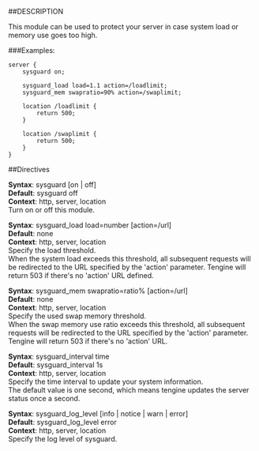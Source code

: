 ##DESCRIPTION

This module can be used to protect your server in case system load or memory use goes too high.

###Examples:

    server {
        sysguard on;

        sysguard_load load=1.1 action=/loadlimit;
        sysguard_mem swapratio=90% action=/swaplimit;

        location /loadlimit {
            return 500;
        }

        location /swaplimit {
            return 500;
        }
    }

##Directives

**Syntax**: sysguard [on | off]  
**Default**: sysguard off  
**Context**: http, server, location  
Turn on or off this module.

**Syntax**: sysguard_load load=number [action=/url]  
**Default**: none  
**Context**: http, server, location  
Specify the load threshold.  
When the system load exceeds this threshold, all subsequent requests will be redirected to the URL specified by the 'action' parameter. Tengine will return 503 if there's no 'action' URL defined.

**Syntax**: sysguard_mem swapratio=ratio% [action=/url]  
**Default**: none  
**Context**: http, server, location  
Specify the used swap memory threshold.  
When the swap memory use ratio exceeds this threshold, all subsequent requests will be redirected to the URL specified by the 'action' parameter. Tengine will return 503 if there's no 'action' URL.

**Syntax**: sysguard_interval time  
**Default**: sysguard_interval 1s  
**Context**: http, server, location  
Specify the time interval to update your system information.  
The default value is one second, which means tengine updates the server status once a second.

**Syntax**: sysguard_log_level [info | notice | warn | error]  
**Default**: sysguard_log_level error  
**Context**: http, server, location  
Specify the log level of sysguard.
